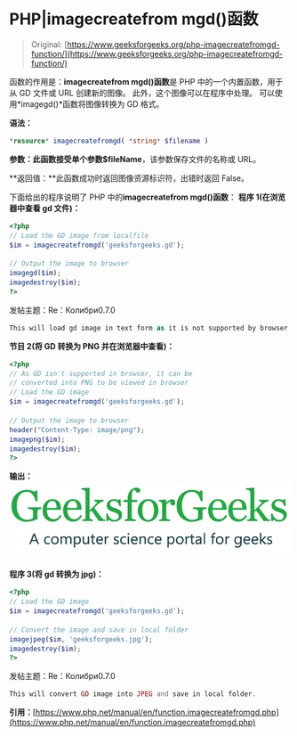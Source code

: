 # PHP|imagecreatefrom mgd()函数

> Original: [https://www.geeksforgeeks.org/php-imagecreatefromgd-function/](https://www.geeksforgeeks.org/php-imagecreatefromgd-function/)

函数的作用是：**imagecreatefrom mgd()函数**是 PHP 中的一个内置函数，用于从 GD 文件或 URL 创建新的图像。 此外，这个图像可以在程序中处理。 可以使用*imagegd()*函数将图像转换为 GD 格式。

**语法：**

```php
*resource* imagecreatefromgd( *string* $filename )
```

**参数：**此函数接受单个参数**$fileName**，该参数保存文件的名称或 URL。

**返回值：**此函数成功时返回图像资源标识符，出错时返回 False。

下面给出的程序说明了 PHP 中的**imagecreatefrom mgd()函数**：
**程序 1(在浏览器中查看 gd 文件)：**

```php
<?php
// Load the GD image from localfile
$im = imagecreatefromgd('geeksforgeeks.gd');

// Output the image to browser
imagegd($im);
imagedestroy($im);
?>
```

发帖主题：Re：Колибри0.7.0

```php
This will load gd image in text form as it is not supported by browser.
```

**节目 2(将 GD 转换为 PNG 并在浏览器中查看)：**

```php
<?php
// As GD isn't supported in browser, it can be
// converted into PNG to be viewed in browser
// Load the GD image
$im = imagecreatefromgd('geeksforgeeks.gd');

// Output the image to browser
header("Content-Type: image/png");
imagepng($im);
imagedestroy($im);
?>
```

**输出：**
![](img/07c99ec29e7a50fc3ea91a9d4a8d2f31.png)

**程序 3(将 gd 转换为 jpg)：**

```php
<?php
// Load the GD image
$im = imagecreatefromgd('geeksforgeeks.gd');

// Convert the image and save in local folder
imagejpeg($im, 'geeksforgeeks.jpg');
imagedestroy($im);
?>
```

发帖主题：Re：Колибри0.7.0

```php
This will convert GD image into JPEG and save in local folder.
```

**引用：**[https://www.php.net/manual/en/function.imagecreatefromgd.php](https://www.php.net/manual/en/function.imagecreatefromgd.php)
